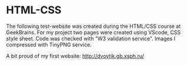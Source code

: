 # HTML-CSS

The following test-website was created during the HTML/CSS course at GeekBrains.
For my project two pages were created using VScode, CSS style sheet.
Code was checked with "W3 validation service".
Images I compressed with TinyPNG service.

A bit proud of my first website: http://dvoytik.gb.xsph.ru/
